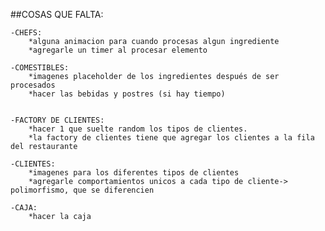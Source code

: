 ##COSAS QUE FALTA:

    -CHEFS: 
        *alguna animacion para cuando procesas algun ingrediente
        *agregarle un timer al procesar elemento

    -COMESTIBLES:
        *imagenes placeholder de los ingredientes después de ser procesados
        *hacer las bebidas y postres (si hay tiempo)


    -FACTORY DE CLIENTES:
        *hacer 1 que suelte random los tipos de clientes.
        *la factory de clientes tiene que agregar los clientes a la fila del restaurante

    -CLIENTES:
        *imagenes para los diferentes tipos de clientes
        *agregarle comportamientos unicos a cada tipo de cliente-> polimorfismo, que se diferencien 

    -CAJA:
        *hacer la caja        
